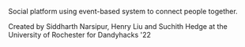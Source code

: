 Social platform using event-based system to connect people together.

Created by Siddharth Narsipur, Henry Liu and Suchith Hedge at the University of Rochester for Dandyhacks '22
